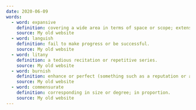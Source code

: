 ```yaml
---
date: 2020-06-09
words:
  - word: expansive
    definition: covering a wide area in terms of space or scope; extensive or wide-ranging.
    source: My old website
  - word: languish
    definition: fail to make progress or be successful.
    source: My old website
  - word: litany
    definition: a tedious recitation or repetitive series.
    source: My old website
  - word: burnish
    definition: enhance or perfect (something such as a reputation or a skill).
    source: My old website
  - word: commensurate
    definition: corresponding in size or degree; in proportion.
    source: My old website
---
```


